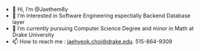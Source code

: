 - 👋 Hi, I’m @Jaethem8y
- 👀 I’m interested in Software Engineering espectially Backend Database layer
- 🌱 I’m currently pursuing Computer Science Degree and minor in Math at Drake University
- 📫 How to reach me : jaehyeok.choi@drake.edu. 515-864-9309

<!---
Jaethem8y/Jaethem8y is a ✨ special ✨ repository because its `README.md` (this file) appears on your GitHub profile.
You can click the Preview link to take a look at your changes.
--->

